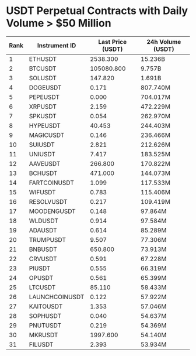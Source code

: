# USDT Perpetual Contracts with Daily Volume > $50 Million

| Rank | Instrument ID | Last Price (USDT) | 24h Volume (USDT) |
|------|---------------|-------------------|-------------------|
| 1 | ETHUSDT | 2538.300 | 15.236B |
| 2 | BTCUSDT | 105080.800 | 9.757B |
| 3 | SOLUSDT | 147.820 | 1.691B |
| 4 | DOGEUSDT | 0.171 | 807.740M |
| 5 | PEPEUSDT | 0.000 | 704.017M |
| 6 | XRPUSDT | 2.159 | 472.229M |
| 7 | SPKUSDT | 0.054 | 262.970M |
| 8 | HYPEUSDT | 40.453 | 244.403M |
| 9 | MAGICUSDT | 0.146 | 236.466M |
| 10 | SUIUSDT | 2.821 | 212.626M |
| 11 | UNIUSDT | 7.417 | 183.525M |
| 12 | AAVEUSDT | 266.800 | 170.822M |
| 13 | BCHUSDT | 471.000 | 144.073M |
| 14 | FARTCOINUSDT | 1.099 | 117.533M |
| 15 | WIFUSDT | 0.783 | 115.406M |
| 16 | RESOLVUSDT | 0.217 | 109.419M |
| 17 | MOODENGUSDT | 0.148 | 97.864M |
| 18 | WLDUSDT | 0.914 | 97.584M |
| 19 | ADAUSDT | 0.614 | 85.289M |
| 20 | TRUMPUSDT | 9.507 | 77.306M |
| 21 | BNBUSDT | 650.800 | 73.913M |
| 22 | CRVUSDT | 0.591 | 67.228M |
| 23 | PIUSDT | 0.555 | 66.319M |
| 24 | OPUSDT | 0.561 | 65.399M |
| 25 | LTCUSDT | 85.110 | 58.433M |
| 26 | LAUNCHCOINUSDT | 0.122 | 57.922M |
| 27 | KAITOUSDT | 1.353 | 57.046M |
| 28 | SOPHUSDT | 0.040 | 54.637M |
| 29 | PNUTUSDT | 0.219 | 54.369M |
| 30 | MKRUSDT | 1997.600 | 54.140M |
| 31 | FILUSDT | 2.393 | 53.934M |
